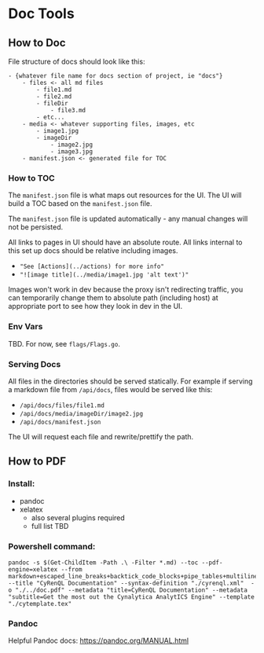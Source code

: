 # Doc Tools

## How to Doc

File structure of docs should look like this:

```text
- {whatever file name for docs section of project, ie "docs"}
    - files <- all md files
        - file1.md
        - file2.md
        - fileDir
            - file3.md
        - etc...
    - media <- whatever supporting files, images, etc
        - image1.jpg
        - imageDir
            - image2.jpg
            - image3.jpg
    - manifest.json <- generated file for TOC
```

### How to TOC

The `manifest.json` file is what maps out resources for the UI. The UI will build a TOC based on the `manifest.json` file.

The `manifest.json` file is updated automatically - any manual changes will not be persisted.

All links to pages in UI should have an absolute route. All links internal to this set up docs should be relative including images.
- `"See [Actions](../actions) for more info"`
- `"![image title](../media/image1.jpg 'alt text')"`

Images won't work in dev because the proxy isn't redirecting traffic, you can temporarily change them to absolute path (including host) at appropriate port to see how they look in dev in the UI.

### Env Vars

TBD. For now, see `flags/Flags.go`.

### Serving Docs

All files in the directories should be served statically. For example if serving a markdown file from `/api/docs`, files would be served like this:
- `/api/docs/files/file1.md`
- `/api/docs/media/imageDir/image2.jpg`
- `/api/docs/manifest.json`

The UI will request each file and rewrite/prettify the path.

## How to PDF

### Install:
- pandoc
- xelatex
  - also several plugins required
  - full list TBD


### Powershell command:

```
pandoc -s $(Get-ChildItem -Path .\ -Filter *.md) --toc --pdf-engine=xelatex --from markdown+escaped_line_breaks+backtick_code_blocks+pipe_tables+multiline_tables+fenced_code_attributes --title "CyRenQL Documentation" --syntax-definition "./cyrenql.xml"  -o "./../doc.pdf" --metadata "title=CyRenQL Documentation" --metadata "subtitle=Get the most out the Cynalytica AnalytICS Engine" --template "./cytemplate.tex"
```

### Pandoc

Helpful Pandoc docs: https://pandoc.org/MANUAL.html